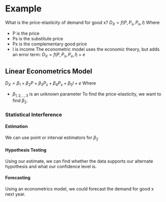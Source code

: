 # Example
What is the price-elasticity of demand for good x?
$D_{X}=f(P,P_{s},P_{x},I)$
Where
- P is the price
- Ps is the substitute price
- Px is the complementary good price
- I is income
The econometric model uses the economic theory, but adds an error term:
$D_{X}=f(P,P_{s},P_{x},I)+e$
## Linear Econometrics Model
$D_{X}=\beta_{1}+\beta_{2}P+\beta_{3}P_{s}+\beta_{4}P_{x}+\beta_{5}I+e$
Where
- $\beta_{1,2,..,3}$ is an unknown parameter
To find the price-elasticity, we want to find $\beta_{2}$.
### Statistical Interference
#### Estimation
We can use point or interval estimators for $\beta_{2}$
#### Hypothesis Testing
Using our estimate, we can find whether the data supports our alternate hypothesis and what our confidence level is.
#### Forecasting
Using an econometrics model, we could forecast the demand for good x next year.